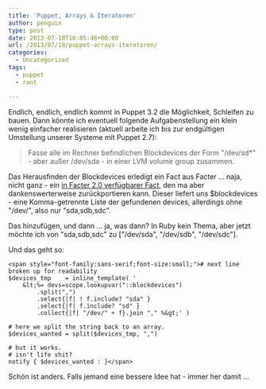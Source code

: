 ```yaml
---
title: 'Puppet, Arrays & Iteratoren'
author: penguin
type: post
date: 2013-07-18T16:05:48+00:00
url: /2013/07/18/puppet-arrays-iteratoren/
categories:
  - Uncategorized
tags:
  - puppet
  - rant

---
```

Endlich, endlich, endlich kommt in Puppet 3.2 die Möglichkeit, Schleifen zu bauen. Dann könnte ich eventuell folgende Aufgabenstellung ein klein wenig einfacher realisieren (aktuell arbeite ich bis zur endgültigen Umstellung unserer Systeme mit Puppet 2.7):

> Fasse alle im Rechner befindlichen Blockdevices der Form "/dev/sd*" - aber außer /dev/sda - in einer LVM volume group zusammen.

Das Herausfinden der Blockdevices erledigt ein Fact aus Facter ... naja, nicht ganz - ein [in Facter 2.0 verfügbarer Fact][1], den ma aber dankenswerterweise zurückportieren kann. Dieser liefert uns $blockdevices - eine Komma-getrennte Liste der gefundenen devices, allerdings ohne "/dev/", also nur "sda,sdb,sdc".

Das hinzufügen, und dann ... ja, was dann? In Ruby kein Thema, aber jetzt möchte ich von "sda,sdb,sdc" zu ["/dev/sda", "/dev/sdb", "/dev/sdc"].

Und das geht so:

```
<span style="font-family:sans-serif;font-size:small;"># next line broken up for readability
$devices_tmp    = inline_template( '
    &lt;%= devs=scope.lookupvar("::blockdevices")
        .split(",")
        .select{|f| ! f.include? "sda" }
        .select{|f| f.include? "sd" }
        .collect{|f| "/dev/" + f}.join "," %&gt;' )

# here we split the string back to an array. 
$devices_wanted = split($devices_tmp, ",")

# but it works.
# isn't life shit?
notify { $devices_wanted : }</span>
```

Schön ist anders. Falls jemand eine bessere Idee hat - immer her damit ...

 [1]: https://github.com/puppetlabs/facter/pull/98